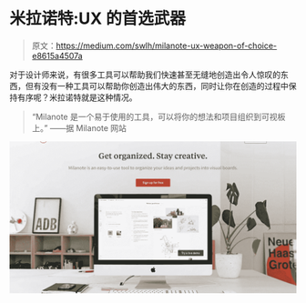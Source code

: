 # 米拉诺特:UX 的首选武器

> 原文：<https://medium.com/swlh/milanote-ux-weapon-of-choice-e8615a4507a>

对于设计师来说，有很多工具可以帮助我们快速甚至无缝地创造出令人惊叹的东西，但有没有一种工具可以帮助你创造出伟大的东西，同时让你在创造的过程中保持有序呢？米拉诺特就是这种情况。

> “Milanote 是一个易于使用的工具，可以将你的想法和项目组织到可视板上。”
> ——据 Milanote 网站

![](img/aafd0b261360ca618be80bea1831c270.png)